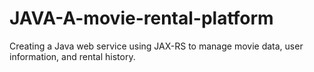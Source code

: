 # JAVA-A-movie-rental-platform
Creating a Java web service using JAX-RS to manage movie data, user information, and rental history.
